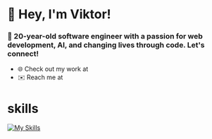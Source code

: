 # 👋 Hey, I'm Viktor!

### 🚀 20-year-old software engineer with a passion for web development, AI, and changing lives through code. Let's connect!

- 🌐 Check out my work at 
- ✉️ Reach me at 

# skills
[![My Skills](https://skillicons.dev/icons?i=python,git,docker,jenkins,html,css)](https://skillicons.dev)
